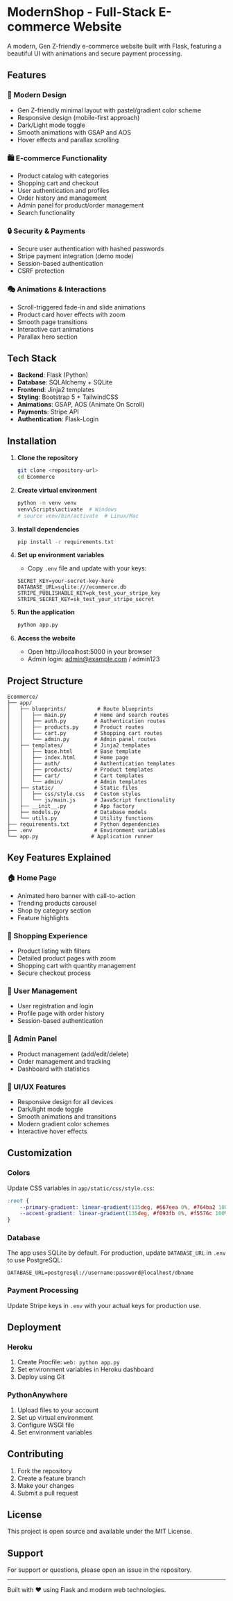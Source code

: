 # ModernShop - Full-Stack E-commerce Website

A modern, Gen Z-friendly e-commerce website built with Flask, featuring a beautiful UI with animations and secure payment processing.

## Features

### 🎨 Modern Design
- Gen Z-friendly minimal layout with pastel/gradient color scheme
- Responsive design (mobile-first approach)
- Dark/Light mode toggle
- Smooth animations with GSAP and AOS
- Hover effects and parallax scrolling

### 🛍️ E-commerce Functionality
- Product catalog with categories
- Shopping cart and checkout
- User authentication and profiles
- Order history and management
- Admin panel for product/order management
- Search functionality

### 🔒 Security & Payments
- Secure user authentication with hashed passwords
- Stripe payment integration (demo mode)
- Session-based authentication
- CSRF protection

### 🎭 Animations & Interactions
- Scroll-triggered fade-in and slide animations
- Product card hover effects with zoom
- Smooth page transitions
- Interactive cart animations
- Parallax hero section

## Tech Stack

- **Backend**: Flask (Python)
- **Database**: SQLAlchemy + SQLite
- **Frontend**: Jinja2 templates
- **Styling**: Bootstrap 5 + TailwindCSS
- **Animations**: GSAP, AOS (Animate On Scroll)
- **Payments**: Stripe API
- **Authentication**: Flask-Login

## Installation

1. **Clone the repository**
   ```bash
   git clone <repository-url>
   cd Ecommerce
   ```

2. **Create virtual environment**
   ```bash
   python -m venv venv
   venv\Scripts\activate  # Windows
   # source venv/bin/activate  # Linux/Mac
   ```

3. **Install dependencies**
   ```bash
   pip install -r requirements.txt
   ```

4. **Set up environment variables**
   - Copy `.env` file and update with your keys:
   ```
   SECRET_KEY=your-secret-key-here
   DATABASE_URL=sqlite:///ecommerce.db
   STRIPE_PUBLISHABLE_KEY=pk_test_your_stripe_key
   STRIPE_SECRET_KEY=sk_test_your_stripe_secret
   ```

5. **Run the application**
   ```bash
   python app.py
   ```

6. **Access the website**
   - Open http://localhost:5000 in your browser
   - Admin login: admin@example.com / admin123

## Project Structure

```
Ecommerce/
├── app/
│   ├── blueprints/          # Route blueprints
│   │   ├── main.py         # Home and search routes
│   │   ├── auth.py         # Authentication routes
│   │   ├── products.py     # Product routes
│   │   ├── cart.py         # Shopping cart routes
│   │   └── admin.py        # Admin panel routes
│   ├── templates/          # Jinja2 templates
│   │   ├── base.html       # Base template
│   │   ├── index.html      # Home page
│   │   ├── auth/           # Authentication templates
│   │   ├── products/       # Product templates
│   │   ├── cart/           # Cart templates
│   │   └── admin/          # Admin templates
│   ├── static/             # Static files
│   │   ├── css/style.css   # Custom styles
│   │   └── js/main.js      # JavaScript functionality
│   ├── __init__.py         # App factory
│   ├── models.py           # Database models
│   └── utils.py            # Utility functions
├── requirements.txt        # Python dependencies
├── .env                    # Environment variables
└── app.py                 # Application runner
```

## Key Features Explained

### 🏠 Home Page
- Animated hero banner with call-to-action
- Trending products carousel
- Shop by category section
- Feature highlights

### 🛒 Shopping Experience
- Product listing with filters
- Detailed product pages with zoom
- Shopping cart with quantity management
- Secure checkout process

### 👤 User Management
- User registration and login
- Profile page with order history
- Session-based authentication

### 🔧 Admin Panel
- Product management (add/edit/delete)
- Order management and tracking
- Dashboard with statistics

### 🎨 UI/UX Features
- Responsive design for all devices
- Dark/light mode toggle
- Smooth animations and transitions
- Modern gradient color schemes
- Interactive hover effects

## Customization

### Colors
Update CSS variables in `app/static/css/style.css`:
```css
:root {
    --primary-gradient: linear-gradient(135deg, #667eea 0%, #764ba2 100%);
    --accent-gradient: linear-gradient(135deg, #f093fb 0%, #f5576c 100%);
}
```

### Database
The app uses SQLite by default. For production, update `DATABASE_URL` in `.env` to use PostgreSQL:
```
DATABASE_URL=postgresql://username:password@localhost/dbname
```

### Payment Processing
Update Stripe keys in `.env` with your actual keys for production use.

## Deployment

### Heroku
1. Create Procfile: `web: python app.py`
2. Set environment variables in Heroku dashboard
3. Deploy using Git

### PythonAnywhere
1. Upload files to your account
2. Set up virtual environment
3. Configure WSGI file
4. Set environment variables

## Contributing

1. Fork the repository
2. Create a feature branch
3. Make your changes
4. Submit a pull request

## License

This project is open source and available under the MIT License.

## Support

For support or questions, please open an issue in the repository.

---

Built with ❤️ using Flask and modern web technologies.